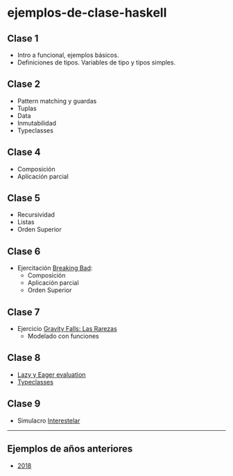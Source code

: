 # ejemplos-de-clase-haskell

## Clase 1
- Intro a funcional, ejemplos básicos.
- Definiciones de tipos. Variables de tipo y tipos simples.

## Clase 2
- Pattern matching y guardas
- Tuplas
- Data
- Inmutabilidad
- Typeclasses

## Clase 4
- Composición
- Aplicación parcial

## Clase 5
- Recursividad
- Listas
- Orden Superior

## Clase 6
- Ejercitación [Breaking Bad](https://docs.google.com/document/d/1xUaRmTv6c3n2cUid-X-r_eLKOYVj1PyG7TtHZJRCvKA/edit?ts=5cd09fd1):
  - Composición
  - Aplicación parcial
  - Orden Superior
  
## Clase 7
- Ejercicio [Gravity Falls: Las Rarezas](https://docs.google.com/document/d/1ivhqJIWGanstr324ElRY6lev0b0UN-QN3kcYFH9wqMs/edit)
  - Modelado con funciones

## Clase 8
- [Lazy y Eager evaluation](http://wiki.uqbar.org/wiki/articles/estrategias-de-evaluacion.html)
- [Typeclasses](http://wiki.uqbar.org/wiki/articles/typeclasses.html)

## Clase 9
- Simulacro [Interestelar](https://docs.google.com/document/d/1ka4CJhZJBNtUOS7AbvTL1qTJnHGOIihdEp92mYfKzpo)

---

## Ejemplos de años anteriores
- [2018](https://github.com/pdep-mit/ejemplos-de-clase-haskell/tree/ejemplos-2018)

